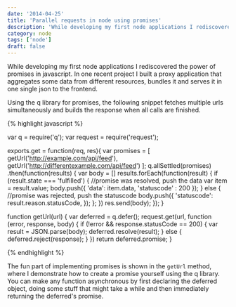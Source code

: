 ```yaml
---
date: '2014-04-25'
title: 'Parallel requests in node using promises'
description: 'While developing my first node applications I rediscovered the power of promises in javascript. In one recent project I built a proxy application that aggregates some data from different resources, bundles it and serves it in one single json to the frontend.'
category: node
tags: ['node']
draft: false
---
```


While developing my first node applications I rediscovered the power of promises in javascript. In one recent project I built a proxy application that aggregates some data from different resources, bundles it and serves it in one single json to the frontend.

Using the q library for promises, the following snippet fetches multiple urls simultaneously and builds the response when all calls are finished.

{% highlight javascript %}

var q = require('q');
var request = require('request');

exports.get = function(req, res){
var promises = [
getUrl('http://example.com/api/feed'),
getUrl('http://differentexample.com/api/feed')
];
q.allSettled(promises)
.then(function(results) {
var body = []
results.forEach(function(result) {
if (result.state === 'fulfilled') {
//promise was resolved, push the data
var item = result.value;
body.push({
'data': item.data,
'statuscode' : 200
});
} else {
//promise was rejected, push the statuscode
body.push({
'statuscode': result.reason.statusCode,
});
};
})
res.send(body);
});
}

function getUrl(url) {
var deferred = q.defer();
request.get(url, function (error, response, body) {
if (!error && response.statusCode == 200) {
var result = JSON.parse(body);
deferred.resolve(result);
} else {
deferred.reject(response);
}
})
return deferred.promise;
}

{% endhighlight %}

The fun part of implementing promises is shown in the `getUrl` method, where I demonstrate how to create a promise yourself using the q library. You can make any function asynchronous by first declaring the deferred object, doing some stuff that might take a while and then immediately returning the deferred's promise.
